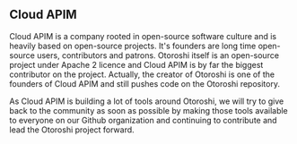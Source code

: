 ## Cloud APIM

Cloud APIM is a company rooted in open-source software culture and is heavily based on open-source projects. It's founders are long time open-source users, contributors and patrons. Otoroshi itself is an open-source project under Apache 2 licence and Cloud APIM is by far the biggest contributor on the project. Actually, the creator of Otoroshi is one of the founders of Cloud APIM and still pushes code on the Otoroshi repository.

As Cloud APIM is building a lot of tools around Otoroshi, we will try to give back to the community as soon as possible by making those tools available to everyone on our Github organization and continuing to contribute and lead the Otoroshi project forward.
